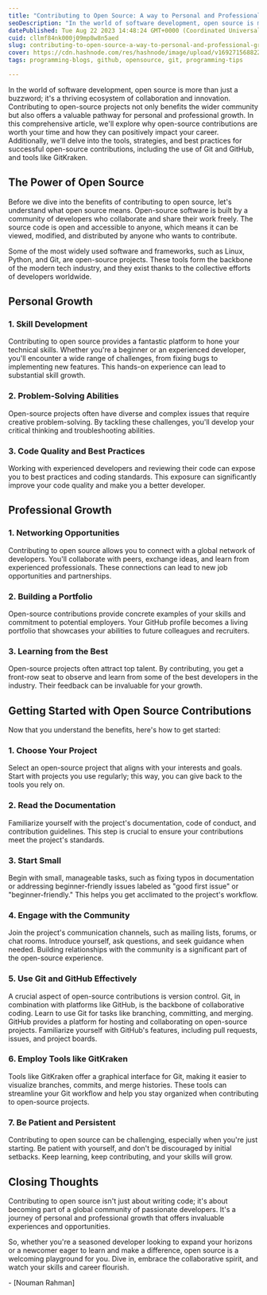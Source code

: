 ```yaml
---
title: "Contributing to Open Source: A way to Personal and Professional Growth"
seoDescription: "In the world of software development, open source is more than just a buzzword; it's a thriving ecosystem of collaboration and innovation. Contributing ..."
datePublished: Tue Aug 22 2023 14:48:24 GMT+0000 (Coordinated Universal Time)
cuid: cllmf84nk000j09mp8w8n5aed
slug: contributing-to-open-source-a-way-to-personal-and-professional-growth
cover: https://cdn.hashnode.com/res/hashnode/image/upload/v1692715688220/35a12357-ab50-49e7-bc0f-7d6c371c8219.png
tags: programming-blogs, github, opensource, git, programming-tips

---
```


In the world of software development, open source is more than just a buzzword; it's a thriving ecosystem of collaboration and innovation. Contributing to open-source projects not only benefits the wider community but also offers a valuable pathway for personal and professional growth. In this comprehensive article, we'll explore why open-source contributions are worth your time and how they can positively impact your career. Additionally, we'll delve into the tools, strategies, and best practices for successful open-source contributions, including the use of Git and GitHub, and tools like GitKraken.

## **The Power of Open Source**

Before we dive into the benefits of contributing to open source, let's understand what open source means. Open-source software is built by a community of developers who collaborate and share their work freely. The source code is open and accessible to anyone, which means it can be viewed, modified, and distributed by anyone who wants to contribute.

Some of the most widely used software and frameworks, such as Linux, Python, and Git, are open-source projects. These tools form the backbone of the modern tech industry, and they exist thanks to the collective efforts of developers worldwide.

## **Personal Growth**

### **1\. Skill Development**

Contributing to open source provides a fantastic platform to hone your technical skills. Whether you're a beginner or an experienced developer, you'll encounter a wide range of challenges, from fixing bugs to implementing new features. This hands-on experience can lead to substantial skill growth.

### **2\. Problem-Solving Abilities**

Open-source projects often have diverse and complex issues that require creative problem-solving. By tackling these challenges, you'll develop your critical thinking and troubleshooting abilities.

### **3\. Code Quality and Best Practices**

Working with experienced developers and reviewing their code can expose you to best practices and coding standards. This exposure can significantly improve your code quality and make you a better developer.

## **Professional Growth**

### **1\. Networking Opportunities**

Contributing to open source allows you to connect with a global network of developers. You'll collaborate with peers, exchange ideas, and learn from experienced professionals. These connections can lead to new job opportunities and partnerships.

### **2\. Building a Portfolio**

Open-source contributions provide concrete examples of your skills and commitment to potential employers. Your GitHub profile becomes a living portfolio that showcases your abilities to future colleagues and recruiters.

### **3\. Learning from the Best**

Open-source projects often attract top talent. By contributing, you get a front-row seat to observe and learn from some of the best developers in the industry. Their feedback can be invaluable for your growth.

## **Getting Started with Open Source Contributions**

Now that you understand the benefits, here's how to get started:

### **1\. Choose Your Project**

Select an open-source project that aligns with your interests and goals. Start with projects you use regularly; this way, you can give back to the tools you rely on.

### **2\. Read the Documentation**

Familiarize yourself with the project's documentation, code of conduct, and contribution guidelines. This step is crucial to ensure your contributions meet the project's standards.

### **3\. Start Small**

Begin with small, manageable tasks, such as fixing typos in documentation or addressing beginner-friendly issues labeled as "good first issue" or "beginner-friendly." This helps you get acclimated to the project's workflow.

### **4\. Engage with the Community**

Join the project's communication channels, such as mailing lists, forums, or chat rooms. Introduce yourself, ask questions, and seek guidance when needed. Building relationships with the community is a significant part of the open-source experience.

### **5\. Use Git and GitHub Effectively**

A crucial aspect of open-source contributions is version control. Git, in combination with platforms like GitHub, is the backbone of collaborative coding. Learn to use Git for tasks like branching, committing, and merging. GitHub provides a platform for hosting and collaborating on open-source projects. Familiarize yourself with GitHub's features, including pull requests, issues, and project boards.

### **6\. Employ Tools like GitKraken**

Tools like GitKraken offer a graphical interface for Git, making it easier to visualize branches, commits, and merge histories. These tools can streamline your Git workflow and help you stay organized when contributing to open-source projects.

### **7\. Be Patient and Persistent**

Contributing to open source can be challenging, especially when you're just starting. Be patient with yourself, and don't be discouraged by initial setbacks. Keep learning, keep contributing, and your skills will grow.

## **Closing Thoughts**

Contributing to open source isn't just about writing code; it's about becoming part of a global community of passionate developers. It's a journey of personal and professional growth that offers invaluable experiences and opportunities.

So, whether you're a seasoned developer looking to expand your horizons or a newcomer eager to learn and make a difference, open source is a welcoming playground for you. Dive in, embrace the collaborative spirit, and watch your skills and career flourish.

\- \[Nouman Rahman\]